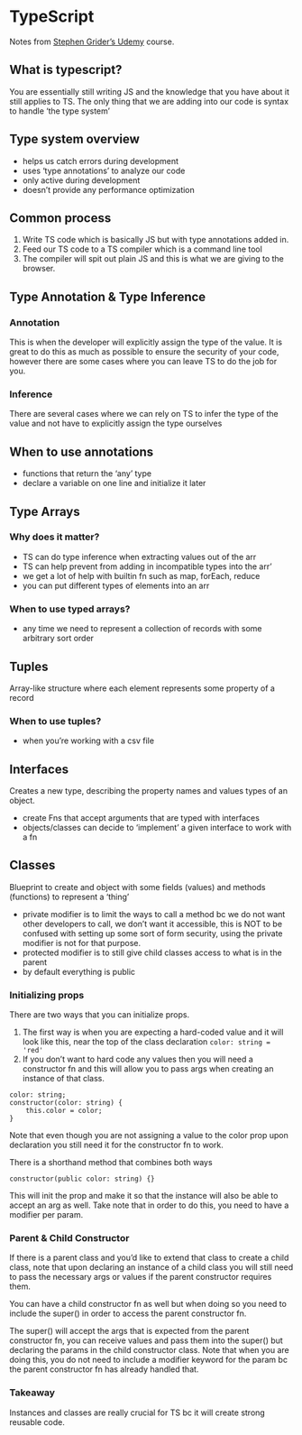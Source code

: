 # TypeScript
Notes from [Stephen Grider’s Udemy](https://www.udemy.com/course/typescript-the-complete-developers-guide/learn/lecture/15066368#overview) course.

## What is typescript?
You are essentially still writing JS and the knowledge that you have about it still applies to TS. The only thing that we are adding into our code is syntax to handle ‘the type system’

## Type system overview
- helps us catch errors during development 
- uses ‘type annotations’ to analyze our code
- only active during development
- doesn’t provide any performance optimization 

## Common process
1. Write TS code which is basically JS but with type annotations added in.
2. Feed our TS code to a TS compiler which is a command line tool
3. The compiler will spit out plain JS and this is what we are giving to the browser. 

## Type Annotation & Type Inference 
### Annotation 
This is when the developer will explicitly assign the type of the value. It is great to do this as much as possible to ensure the security of your code, however there are some cases where you can leave TS to do the job for you.

### Inference 
There are several cases where we can rely on TS to infer the type of the value and not have to explicitly assign the type ourselves

## When to use annotations
- functions that return the ‘any’ type
- declare a variable on one line and initialize it later

## Type Arrays
### Why does it matter?
- TS can do type inference when extracting values out of the arr
- TS can help prevent from adding in incompatible types into the arr’
- we get a lot of help with builtin fn such as map, forEach, reduce
- you can put different types of elements into an arr

### When to use typed arrays?
- any time we need to represent a collection of records with some arbitrary sort order

## Tuples
Array-like structure where each element represents some property of a record

### When to use tuples? 
- when you’re working with a csv file

## Interfaces
Creates a new type, describing the property names and values types of an object.
- create Fns that accept arguments that are typed with interfaces
- objects/classes can decide to ‘implement’ a given interface to work with a fn

## Classes
Blueprint to create and object with some fields (values) and methods (functions) to represent a ‘thing’

- private modifier is to limit the ways to call a method bc we do not want other developers to call, we don’t want it accessible, this is NOT to be confused with setting up some sort of form security, using the private modifier is not for that purpose. 
- protected modifier is to still give child classes access to what is in the parent
- by default everything is public 

### Initializing props
There are two ways that you can initialize props. 
1. The first way is when you are expecting a hard-coded value and it will look like this, near the top of the class declaration `color: string = 'red'`
2. If you don’t want to hard code any values then you will need a constructor fn and this will allow you to pass args when creating an instance of that class.
```
color: string;
constructor(color: string) {
	this.color = color;
}
```
Note that even though you are not assigning a value to the color prop upon declaration you still need it for the constructor fn to work.

There is a shorthand method that combines both ways
```
constructor(public color: string) {}
```
This will init the prop and make it so that the instance will also be able to accept an arg as well. Take note that in order to do this, you need to have a modifier per param. 

### Parent & Child Constructor
If there is a parent class and you’d like to extend that class to create a child class, note that upon declaring an instance of a child class you will still need to pass the necessary args or values if the parent constructor requires them. 

You can have a child constructor fn as well but when doing so you need to include the super() in order to access the parent constructor fn.

The super() will accept the args that is expected from the parent constructor fn, you can receive values and pass them into the super() but declaring the params in the child constructor class. Note that when you are doing this, you do not need to include a modifier keyword for the param bc the parent constructor fn has already handled that. 

### Takeaway
Instances and classes are really crucial for TS bc it will create strong reusable code. 